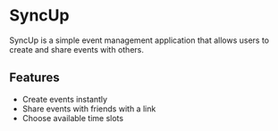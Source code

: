 # SyncUp

SyncUp is a simple event management application that allows users to create and share events with others.

## Features

- Create events instantly
- Share events with friends with a link
- Choose available time slots
